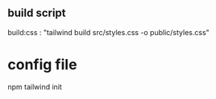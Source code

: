 ## build script
 build:css : "tailwind build src/styles.css -o public/styles.css"

 # config file
  npm tailwind init

